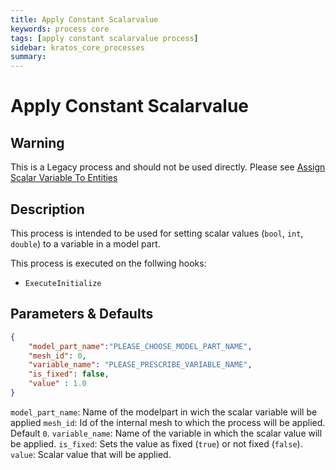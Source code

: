 ```yaml
---
title: Apply Constant Scalarvalue
keywords: process core
tags: [apply constant scalarvalue process]
sidebar: kratos_core_processes
summary: 
---
```


# Apply Constant Scalarvalue

## Warning

This is a Legacy process and should not be used directly. Please see [Assign Scalar Variable To Entities](/Assign_Values/assign_scalar_variable_to_entities_process.md)

## Description

This process is intended to be used for setting scalar values (`bool`, `int`, `double`) to a variable in a model part.

This process is executed on the follwing hooks:
- `ExecuteInitialize`

## Parameters & Defaults

```json
{
    "model_part_name":"PLEASE_CHOOSE_MODEL_PART_NAME",
    "mesh_id": 0,
    "variable_name": "PLEASE_PRESCRIBE_VARIABLE_NAME",
    "is_fixed": false,
    "value" : 1.0
}
```

`model_part_name`: Name of the modelpart in wich the scalar variable will be applied
`mesh_id`: Id of the internal mesh to which the process will be applied. Default `0`.
`variable_name`: Name of the variable in which the scalar value will be applied.
`is_fixed`: Sets the value as fixed (`true`) or not fixed (`false`).
`value`: Scalar value that will be applied.
